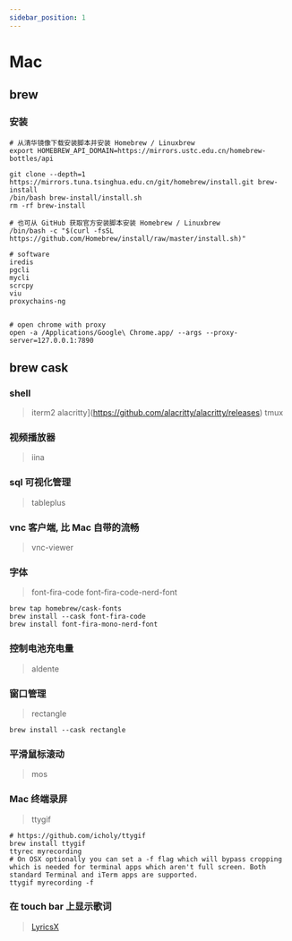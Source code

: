 ```yaml
---
sidebar_position: 1
---
```


# Mac

## brew

### 安装

```shell
# 从清华镜像下载安装脚本并安装 Homebrew / Linuxbrew
export HOMEBREW_API_DOMAIN=https://mirrors.ustc.edu.cn/homebrew-bottles/api

git clone --depth=1 https://mirrors.tuna.tsinghua.edu.cn/git/homebrew/install.git brew-install
/bin/bash brew-install/install.sh
rm -rf brew-install

# 也可从 GitHub 获取官方安装脚本安装 Homebrew / Linuxbrew
/bin/bash -c "$(curl -fsSL https://github.com/Homebrew/install/raw/master/install.sh)"

```

```shell
# software
iredis
pgcli
mycli
scrcpy
viu
proxychains-ng


# open chrome with proxy
open -a /Applications/Google\ Chrome.app/ --args --proxy-server=127.0.0.1:7890
```

## brew cask

### shell

> iterm2
> alacritty](https://github.com/alacritty/alacritty/releases)
> tmux

### 视频播放器

> iina

### sql 可视化管理

> tableplus

### vnc 客户端, 比 Mac 自带的流畅

> vnc-viewer

### 字体

> font-fira-code font-fira-code-nerd-font

```shell
brew tap homebrew/cask-fonts
brew install --cask font-fira-code
brew install font-fira-mono-nerd-font
```

### 控制电池充电量

> aldente

### 窗口管理

> rectangle

```shell
brew install --cask rectangle
```

### 平滑鼠标滚动

> mos

### Mac 终端录屏

> ttygif

```shell
# https://github.com/icholy/ttygif
brew install ttygif
ttyrec myrecording
# On OSX optionally you can set a -f flag which will bypass cropping which is needed for terminal apps which aren't full screen. Both standard Terminal and iTerm apps are supported.
ttygif myrecording -f
```

### 在 touch bar 上显示歌词

> [LyricsX](https://github.com/ddddxxx/LyricsX)

